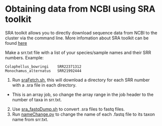 # Obtaining data from NCBI using SRA toolkit 
SRA toolkit allows you to directly download sequence data from NCBI to the cluster via the command line. 
More infomation about SRA toolkit can be found [here](https://hpc.nih.gov/apps/sratoolkit.html)

Make a srr.txt file with a list of your species/sample names and their SRR numbers. 
Example: 
```
Colaphellus_bowringi	SRR22371312
Monochamus_alternatus	SRR21992444
```

1. Run [sraFetch.sh](sraFetch.sh), this will download a directory for each SRR number with a .sra file in each directory.  
  * This is an array job, so change the array range in the job header to the number of taxa in srr.txt.



2. Use [sra_fastqDump.sh](sra_fastpDump.sh) to convert .sra files to fastq files.
3. Run [nameChange.py](nameChange.py) to change the name of each .fastq file to its taxon name from srr.txt.
